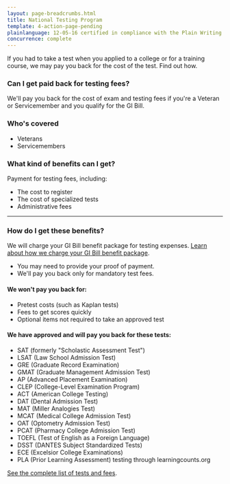 ```yaml
---
layout: page-breadcrumbs.html
title: National Testing Program
template: 4-action-page-pending
plainlanguage: 12-05-16 certified in compliance with the Plain Writing Act
concurrence: complete
---
```


If you had to take a test when you applied to a college or for a training course, we may pay you back for the cost of the test. Find out how.

<div class="call-out" markdown="1">

### Can I get paid back for testing fees?

We'll pay you back for the cost of exam and testing fees if you're a Veteran or Servicemember and you qualify for the GI Bill. 

### Who's covered

- Veterans
- Servicemembers
</div>

### What kind of benefits can I get? 

Payment for testing fees, including:

- The cost to register
- The cost of specialized tests
- Administrative fees

-----

### How do I get these benefits?

We will charge your GI Bill benefit package for testing expenses. [Learn about how we charge your GI Bill benefit package](https://gibill.custhelp.com/app/answers/detail/a_id/29).

- You may need to provide your proof of payment.
- We'll pay you back only for mandatory test fees.

#### We won't pay you back for:

- Pretest costs (such as Kaplan tests)
- Fees to get scores quickly
- Optional items not required to take an approved test

#### We have approved and will pay you back for these tests:

- SAT (formerly "Scholastic Assessment Test")
- LSAT (Law School Admission Test)
- GRE (Graduate Record Examination)
- GMAT (Graduate Management Admission Test)
- AP (Advanced Placement Examination)
- CLEP (College-Level Examination Program)
- ACT (American College Testing)
- DAT (Dental Admission Test)
- MAT (Miller Analogies Test)
- MCAT (Medical College Admission Test)
- OAT (Optometry Admission Test)
- PCAT (Pharmacy College Admission Test)
- TOEFL (Test of English as a Foreign Language)
- DSST (DANTES Subject Standardized Tests)
- ECE (Excelsior College Examinations)
- PLA (Prior Learning Assessment) testing through learningcounts.org

[See the complete list of tests and fees](http://inquiry.vba.va.gov/weamspub/buildSearchNE.do).
